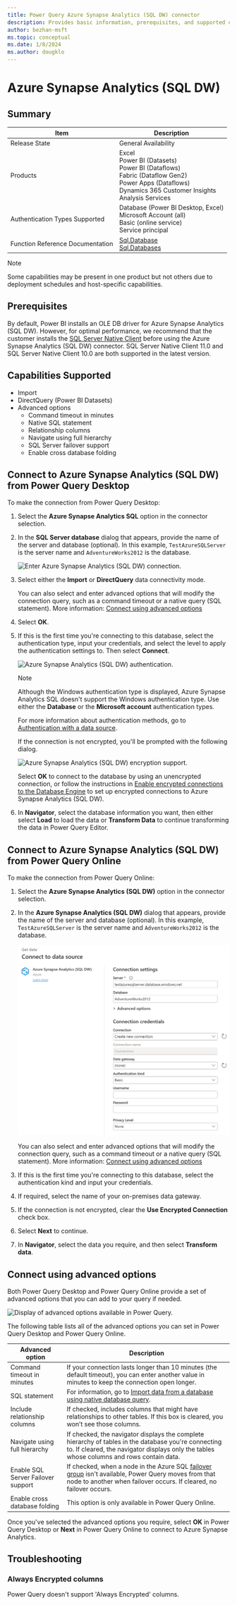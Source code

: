 ```yaml
---
title: Power Query Azure Synapse Analytics (SQL DW) connector
description: Provides basic information, prerequisites, and supported capabilities for the connector, and instructions on how to connect to your database using the connector.
author: bezhan-msft
ms.topic: conceptual
ms.date: 1/8/2024
ms.author: dougklo
---
```


# Azure Synapse Analytics (SQL DW)

## Summary

| Item | Description |
| ---- | ----------- |
| Release State | General Availability |
| Products | Excel<br/>Power BI (Datasets)<br/>Power BI (Dataflows)<br/>Fabric (Dataflow Gen2)<br/>Power Apps (Dataflows)<br/>Dynamics 365 Customer Insights<br/>Analysis Services |
| Authentication Types Supported | Database (Power BI Desktop, Excel)<br/>Microsoft Account (all)<br/>Basic (online service)<br/>Service principal |
| Function Reference Documentation | [Sql.Database](/powerquery-m/sql-database)<br/>[Sql.Databases](/powerquery-m/sql-databases) |

> [!NOTE]
> Some capabilities may be present in one product but not others due to deployment schedules and host-specific capabilities.

## Prerequisites

By default, Power BI installs an OLE DB driver for Azure Synapse Analytics (SQL DW). However, for optimal performance, we recommend that the customer installs the [SQL Server Native Client](/sql/relational-databases/native-client/applications/installing-sql-server-native-client) before using the Azure Synapse Analytics (SQL DW) connector. SQL Server Native Client 11.0 and SQL Server Native Client 10.0 are both supported in the latest version.

## Capabilities Supported

* Import
* DirectQuery (Power BI Datasets)
* Advanced options
  * Command timeout in minutes
  * Native SQL statement
  * Relationship columns
  * Navigate using full hierarchy
  * SQL Server failover support
  * Enable cross database folding

## Connect to Azure Synapse Analytics (SQL DW) from Power Query Desktop

To make the connection from Power Query Desktop:

1. Select the **Azure Synapse Analytics SQL** option in the connector selection.

2. In the **SQL Server database** dialog that appears, provide the name of the server and database (optional). In this example, `TestAzureSQLServer` is the server name and `AdventureWorks2012` is the database.

    ![Enter Azure Synapse Analytics (SQL DW) connection.](./media/azure-sql-database/signin.png)

3. Select either the **Import** or **DirectQuery** data connectivity mode.

   You can also select and enter advanced options that will modify the connection query, such as a command timeout or a native query (SQL statement). More information: [Connect using advanced options](#connect-using-advanced-options)

4. Select **OK**.

5. If this is the first time you're connecting to this database, select the authentication type, input your credentials, and select the level to apply the authentication settings to. Then select **Connect**.

   ![Azure Synapse Analytics (SQL DW) authentication.](./media/azure-sql-database/enter-credentials.png)

   > [!NOTE]
   > Although the Windows authentication type is displayed, Azure Synapse Analytics SQL doesn't support the Windows authentication type. Use either the **Database** or the **Microsoft account** authentication types.

   For more information about authentication methods, go to [Authentication with a data source](../connectorauthentication.md).

   If the connection is not encrypted, you'll be prompted with the following dialog.

   ![Azure Synapse Analytics (SQL DW) encryption support.](./media/azure-sql-database/encryption-warning.png)

   Select **OK** to connect to the database by using an unencrypted connection, or follow the instructions in [Enable encrypted connections to the Database Engine](/sql/database-engine/configure-windows/enable-encrypted-connections-to-the-database-engine) to set up encrypted connections to Azure Synapse Analytics (SQL DW).

6. In **Navigator**, select the database information you want, then either select **Load** to load the data or **Transform Data** to continue transforming the data in Power Query Editor.

## Connect to Azure Synapse Analytics (SQL DW) from Power Query Online

To make the connection from Power Query Online:

1. Select the **Azure Synapse Analytics (SQL DW)** option in the connector selection.

2. In the **Azure Synapse Analytics (SQL DW)** dialog that appears, provide the name of the server and database (optional). In this example, `TestAzureSQLServer` is the server name and `AdventureWorks2012` is the database.

   ![Enter Data Warehouse online connection.](./media/azure-sql-database/dw-service-signin.png)

   You can also select and enter advanced options that will modify the connection query, such as a command timeout or a native query (SQL statement). More information: [Connect using advanced options](#connect-using-advanced-options)

3. If this is the first time you're connecting to this database, select the authentication kind and input your credentials.

4. If required, select the name of your on-premises data gateway.

5. If the connection is not encrypted, clear the **Use Encrypted Connection** check box.

6. Select **Next** to continue.

7. In **Navigator**, select the data you require, and then select **Transform data**.

## Connect using advanced options

Both Power Query Desktop and Power Query Online provide a set of advanced options that you can add to your query if needed.

![Display of advanced options available in Power Query.](./media/azure-sql-database/advanced-options.png)

The following table lists all of the advanced options you can set in Power Query Desktop and Power Query Online.

| Advanced option | Description |
| --------------- | ----------- |
| Command timeout in minutes | If your connection lasts longer than 10 minutes (the default timeout), you can enter another value in minutes to keep the connection open longer. |
| SQL statement | For information, go to [Import data from a database using native database query](../native-database-query.md). |
| Include relationship columns | If checked, includes columns that might have relationships to other tables. If this box is cleared, you won’t see those columns. |
| Navigate using full hierarchy | If checked, the navigator displays the complete hierarchy of tables in the database you're connecting to. If cleared, the navigator displays only the tables whose columns and rows contain data. |
| Enable SQL Server Failover support | If checked, when a node in the Azure SQL [failover group](/azure/azure-sql/database/auto-failover-group-overview?tabs=azure-powershell) isn't available, Power Query moves from that node to another when failover occurs. If cleared, no failover occurs. |
 Enable cross database folding | This option is only available in Power Query Online. |

Once you've selected the advanced options you require, select **OK** in Power Query Desktop or **Next** in Power Query Online to connect to Azure Synapse Analytics.

## Troubleshooting

### Always Encrypted columns

Power Query doesn't support 'Always Encrypted' columns.
